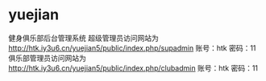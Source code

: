 # yuejian
健身俱乐部后台管理系统
超级管理员访问网站为
http://htk.iy3u6.cn/yuejian5/public/index.php/supadmin
账号：htk 密码：11
俱乐部管理员访问网站为
http://htk.iy3u6.cn/yuejian5/public/index.php/clubadmin
账号：htk 密码：11

